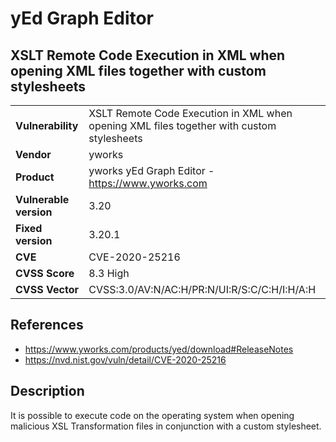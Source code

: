 # yEd Graph Editor
## XSLT Remote Code Execution in XML when opening XML files together with custom stylesheets

|  |  |
|---|---|
| **Vulnerability** | XSLT Remote Code Execution in XML when opening XML files together with custom stylesheets | 
| **Vendor** | yworks |
| **Product** | yworks yEd Graph Editor - https://www.yworks.com |
| **Vulnerable version** | 3.20 |
| **Fixed version** | 3.20.1 |
| **CVE** | CVE-2020-25216 |
| **CVSS Score** | 8.3 High |
| **CVSS Vector** | CVSS:3.0/AV:N/AC:H/PR:N/UI:R/S:C/C:H/I:H/A:H |

## References
* https://www.yworks.com/products/yed/download#ReleaseNotes
* https://nvd.nist.gov/vuln/detail/CVE-2020-25216

## Description
It is possible to execute code on the operating system when opening malicious XSL Transformation files in conjunction with a custom stylesheet.